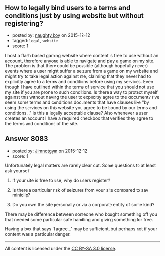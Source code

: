 ## How to legally bind users to a terms and conditions just by using website but without registering?

- posted by: [naughty boy](https://stackexchange.com/users/7260760/naughty-boy) on 2015-12-12
- tagged: `legal`, `website`
- score: 1

I host a flash based gaming website where content is free to use without an account, therefore anyone is able to navigate and play a game on my site. The problem is that there could be possible (although hopefully never) events where a user might suffer a seizure from a game on my website and might try to take legal action against me, claiming that they never had to explicitly agree to a terms and conditions before using my services. Even though I have outlined within the terms of service that you should not use my site if you are prone to such conditions. Is there a way to protect myself against this without having the user to explicitly agree to the document? I've seem some terms and conditions documents that have clauses like "by using the services on this website you agree to be bound by our terms and conditions..." is this a legally acceptable clause? Also whenever a user creates an account I have a required checkbox that verifies they agree to the terms and conditions of the site.


## Answer 8083

- posted by: [Jimnotgym](https://stackexchange.com/users/7461839/jimnotgym) on 2015-12-12
- score: 1

Unfortunately legal matters are rarely clear cut. Some questions to at least ask yourself

1) If your site is free to use, why do users register?

2) Is there a particular risk of seizures from your site compared to say miniclip?

3) Do you own the site personally or via a corporate entity of some kind?

There may be difference between someone who bought something off you that needed some particular safe handling and giving something for free.

Having a box that says 'I agree...' may be sufficient, but perhaps not if your content was a particular danger.



---

All content is licensed under the [CC BY-SA 3.0 license](https://creativecommons.org/licenses/by-sa/3.0/).
